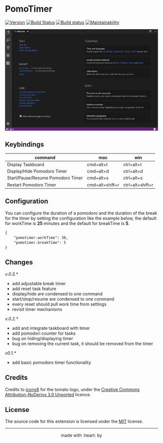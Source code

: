 # PomoTimer

[![Version](https://vsmarketplacebadge.apphb.com/version/afractal.pomotimer.svg)](https://marketplace.visualstudio.com/items?itemName=afractal.pomotimer)
[![Build Status](https://travis-ci.org/afractal/PomoTimer.svg?branch=master)](https://travis-ci.org/afractal/PomoTimer)
[![Build status](https://ci.appveyor.com/api/projects/status/fqnva71t73fotv23/branch/master?svg=true)](https://ci.appveyor.com/project/hermesxgjini/pomotimer/branch/master)
[![Maintainability](https://api.codeclimate.com/v1/badges/622549d0775d18c391fa/maintainability)](https://codeclimate.com/github/afractal/PomoTimer/maintainability)

![demo](https://raw.githubusercontent.com/afractal/PomoTimer/master/assets/example.gif)

## Keybindings

command                             | mac                 | win
----------------------------------- | ------------------- | ---------------
Display Taskboard                   | cmd+alt+t           | ctrl+alt+t
Display/Hide Pomodoro Timer         | cmd+alt+d           | ctrl+alt+d
Start/Pause/Resume Pomodoro Timer   | cmd+alt+s           | ctrl+alt+s
Restart Pomodoro Timer              | cmd+alt+shift+r     | ctrl+alt+shift+r

## Configuration

You can configure the duration of a pomodoro and the duration of the break for the timer by setting the configuration like the example below, the default for workTime is **25** minutes and the default for breakTime is **5**.

```
{
    "pomotimer.workTime": 30,
    "pomotimer.breakTime": 5
}
```

## Changes

*v.0.3.\**

- add adjustable break timer
- add reset task feature
- display/hide are condensed to one command
- start/stop/resume are condensed to one command
- every reset should pull work time from settings
- revisit timer mechanisms

*v.0.2.\**

- add and integrate taskboard with timer
- add pomodori counter for tasks
- bug on hiding/displaying timer
- bug on removing the current task, it should be removed from the timer

*v0.1.\**

- add basic pomodoro timer functionality

## Credits

Credits to [icons8](https://icons8.com/) for the tomato logo, under the [Creative Commons Attribution-NoDerivs 3.0 Unported](https://icons8.com/license/) licence.

## License

The source code for this extension is licensed under the [MIT](./LICENSE.md) license.

---

<p align="center">
    made with :heart: by <a href="https://github.com/afractal"></a>
</p>
